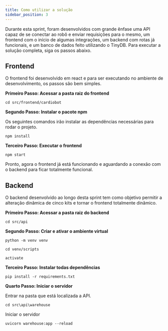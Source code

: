 ```yaml
---
title: Como utilizar a solução
sidebar_position: 3
---
```

Durante esta sprint, foram desenvolvidos com grande ênfase uma API capaz de se conectar ao robô e enviar requisições para o mesmo, um frontend com o início de algumas integrações, um backend com rotas já funcionais, e um banco de dados feito utilizando o TinyDB. Para executar a solução completa, siga os passos abaixo.


## Frontend 

O frontend foi desenvolvido em react e para ser executando no ambiente de desenvolvimento, os passos são bem simples. 

**Primeiro Passo: Acessar a pasta raiz do frontend**

```
cd src/frontend/cardiobot
```

**Segundo Passo: Instalar o pacote npm**

Os seguintes comandos irão instalar as dependências necessárias para rodar o projeto.

```
npm install
```

**Terceiro Passo: Executar o frontend**

```
npm start
```

Pronto, agora o frontend já está funcionando e aguardando a conexão com o backend para ficar totalmente funcional. 

## Backend 

O backend desenvolvido ao longo desta sprint tem como objetivo permitir a alteração dinâmica de cinco kits e tornar o frontend totalmente dinâmico. 

**Primeiro Passo: Acessar a pasta raiz do backend**

```
cd src/api
```

**Segundo Passo: Criar e ativar o ambiente virtual**

```
python -m venv venv
```

```
cd venv/scripts
```

```
activate
```


**Terceiro Passo: Instalar todas dependências**

```
pip install -r requirements.txt
```

**Quarto Passo: Iniciar o servidor**

Entrar na pasta que está localizada a API. 

```
cd src\api\warehouse
```

Iniciar o servidor 

```
uvicorn warehouse:app --reload
```



